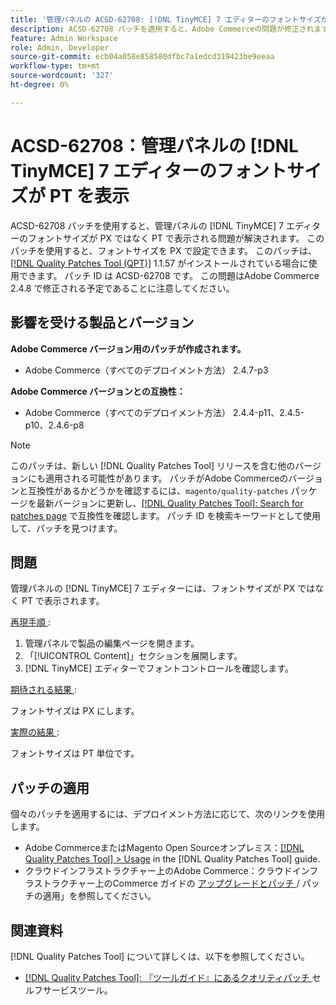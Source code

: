 ```yaml
---
title: '管理パネルの ACSD-62708: [!DNL TinyMCE] 7 エディターのフォントサイズが PT を表示'
description: ACSD-62708 パッチを適用すると、Adobe Commerceの問題が修正されます。この問題では、管理画面の  [!DNL TinyMCE] 7 エディターのフォントサイズに PX ではなく PT が表示されます。 現在は、フォントサイズを PT ではなく PX で設定することもできます。
feature: Admin Workspace
role: Admin, Developer
source-git-commit: ecb04a058e858580dfbc7a1edcd319423be9eeaa
workflow-type: tm+mt
source-wordcount: '327'
ht-degree: 0%

---
```



# ACSD-62708：管理パネルの [!DNL TinyMCE] 7 エディターのフォントサイズが PT を表示

ACSD-62708 パッチを使用すると、管理パネルの [!DNL TinyMCE] 7 エディターのフォントサイズが PX ではなく PT で表示される問題が解決されます。 このパッチを使用すると、フォントサイズを PX で設定できます。 このパッチは、[[!DNL Quality Patches Tool (QPT)]](/help/tools/quality-patches-tool/quality-patches-tool-to-self-serve-quality-patches.md) 1.1.57 がインストールされている場合に使用できます。 パッチ ID は ACSD-62708 です。 この問題はAdobe Commerce 2.4.8 で修正される予定であることに注意してください。

## 影響を受ける製品とバージョン

**Adobe Commerce バージョン用のパッチが作成されます。**

* Adobe Commerce（すべてのデプロイメント方法） 2.4.7-p3

**Adobe Commerce バージョンとの互換性：**

* Adobe Commerce（すべてのデプロイメント方法） 2.4.4-p11、2.4.5-p10、2.4.6-p8

>[!NOTE]
>
>このパッチは、新しい [!DNL Quality Patches Tool] リリースを含む他のバージョンにも適用される可能性があります。 パッチがAdobe Commerceのバージョンと互換性があるかどうかを確認するには、`magento/quality-patches` パッケージを最新バージョンに更新し、[[!DNL Quality Patches Tool]: Search for patches page](https://experienceleague.adobe.com/tools/commerce-quality-patches/index.html?lang=ja) で互換性を確認します。 パッチ ID を検索キーワードとして使用して、パッチを見つけます。

## 問題

管理パネルの [!DNL TinyMCE] 7 エディターには、フォントサイズが PX ではなく PT で表示されます。

<u> 再現手順 </u>:

1. 管理パネルで製品の編集ページを開きます。
1. 「[!UICONTROL Content]」セクションを展開します。
1. [!DNL TinyMCE] エディターでフォントコントロールを確認します。

<u> 期待される結果 </u>:

フォントサイズは PX にします。

<u> 実際の結果 </u>:

フォントサイズは PT 単位です。

## パッチの適用

個々のパッチを適用するには、デプロイメント方法に応じて、次のリンクを使用します。

* Adobe CommerceまたはMagento Open Sourceオンプレミス：[[!DNL Quality Patches Tool] > Usage](/help/tools/quality-patches-tool/usage.md) in the [!DNL Quality Patches Tool] guide.
* クラウドインフラストラクチャー上のAdobe Commerce：クラウドインフラストラクチャー上のCommerce ガイドの [ アップグレードとパッチ ](https://experienceleague.adobe.com/docs/commerce-cloud-service/user-guide/develop/upgrade/apply-patches.html?lang=ja)/ パッチの適用」を参照してください。

## 関連資料

[!DNL Quality Patches Tool] について詳しくは、以下を参照してください。

* [[!DNL Quality Patches Tool]: 『ツールガイド』にあるクオリティパッチ ](/help/tools/quality-patches-tool/quality-patches-tool-to-self-serve-quality-patches.md) セルフサービスツール。
